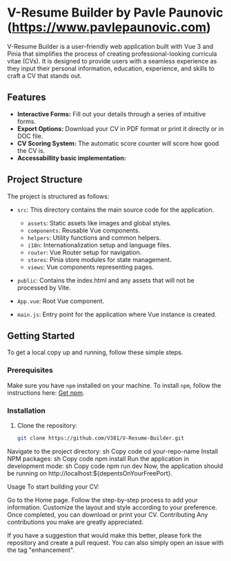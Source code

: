 # V-Resume Builder by Pavle Paunovic (https://www.pavlepaunovic.com)

V-Resume Builder is a user-friendly web application built with Vue 3 and Pinia that simplifies the process of creating professional-looking curricula vitae (CVs). It is designed to provide users with a seamless experience as they input their personal information, education, experience, and skills to craft a CV that stands out.

## Features

- **Interactive Forms:** Fill out your details through a series of intuitive forms.
- **Export Options:** Download your CV in PDF format or print it directly or in DOC file.
- **CV Scoring System:** The automatic score counter will score how good the CV is.
- **Accessabillity basic implementation:**

## Project Structure

The project is structured as follows:

- `src`: This directory contains the main source code for the application.
  - `assets`: Static assets like images and global styles.
  - `components`: Reusable Vue components.
  - `helpers`: Utility functions and common helpers.
  - `i18n`: Internationalization setup and language files.
  - `router`: Vue Router setup for navigation.
  - `stores`: Pinia store modules for state management.
  - `views`: Vue components representing pages.

- `public`: Contains the index.html and any assets that will not be processed by Vite.

- `App.vue`: Root Vue component.
- `main.js`: Entry point for the application where Vue instance is created.

## Getting Started

To get a local copy up and running, follow these simple steps.

### Prerequisites

Make sure you have `npm` installed on your machine. To install `npm`, follow the instructions here: [Get npm](https://www.npmjs.com/get-npm).

### Installation

1. Clone the repository:
   ```sh
   git clone https://github.com/V381/V-Resume-Builder.git
Navigate to the project directory:
sh
Copy code
cd your-repo-name
Install NPM packages:
sh
Copy code
npm install
Run the application in development mode:
sh
Copy code
npm run dev
Now, the application should be running on http://localhost:${depentsOnYourFreePort}.

Usage
To start building your CV:

Go to the Home page.
Follow the step-by-step process to add your information.
Customize the layout and style according to your preference.
Once completed, you can download or print your CV.
Contributing
Any contributions you make are greatly appreciated.

If you have a suggestion that would make this better, please fork the repository and create a pull request. You can also simply open an issue with the tag "enhancement".

